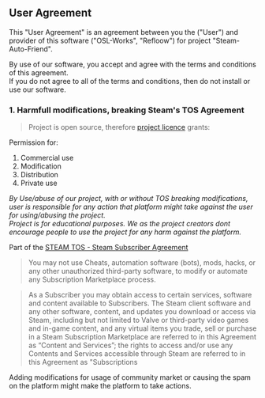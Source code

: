 ## User Agreement

This "User Agreement" is an agreement between you the ("User") and<br>
provider of this software ("OSL-Works", "Refloow") for project "Steam-Auto-Friend".<br> 

By use of our software, you accept and agree with the terms and conditions of this agreement.<br>
If you do not agree to all of the terms and conditions, then do not install or use
our software.


  ### 1. Harmfull modifications, breaking Steam's TOS Agreement
  
> Project is open source, therefore [project licence](https://github.com/OSL-Works/Steam-Auto-Friend/blob/master/LICENSE) grants:

Permission for:
 1. Commercial use
 2. Modification
 3. Distribution
 4. Private use<br>

_By Use/abuse of our project, with or without TOS breaking modifications, <br>
user is responsible for any action that platform might take against the user for using/abusing the project.<br>
Project is for educational purposes. We as the project creators dont encourage people to use the project for any harm against the platform._

Part of the [STEAM TOS - Steam Subscriber Agreement](https://store.steampowered.com/subscriber_agreement/)<br>

> You may not use Cheats, automation software (bots), mods, hacks, or any other unauthorized third-party software, to modify or automate any Subscription Marketplace process.

> As a Subscriber you may obtain access to certain services, software and content available to Subscribers. The Steam client software and any other software, content, and updates you download or access via Steam, including but not limited to Valve or third-party video games and in-game content, and any virtual items you trade, sell or purchase in a Steam Subscription Marketplace are referred to in this Agreement as “Content and Services”; the rights to access and/or use any Contents and Services accessible through Steam are referred to in this Agreement as "Subscriptions

Adding modifications for usage of community market or causing the spam on the platform might make the platform to take actions.
